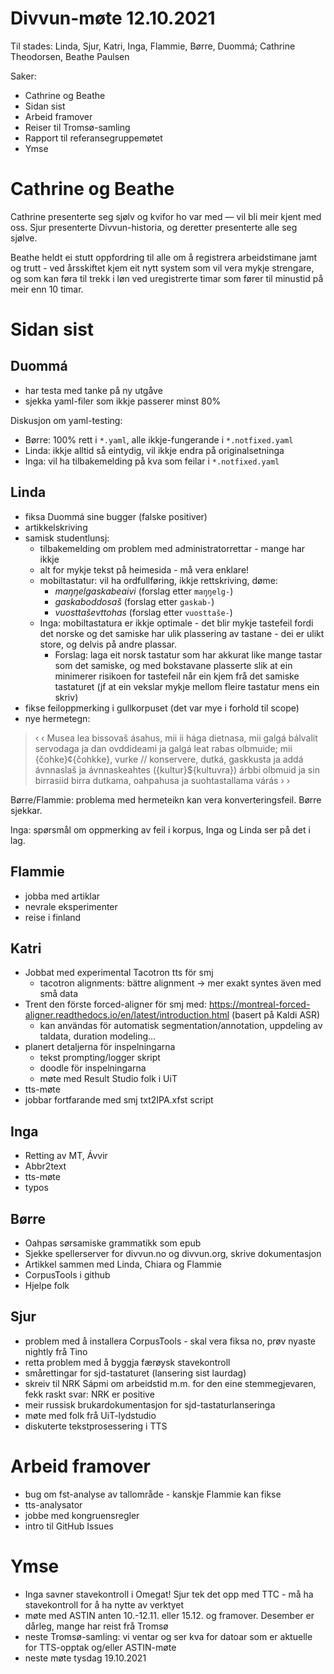 # Divvun-møte 12.10.2021

Til stades: Linda, Sjur, Katri, Inga, Flammie, Børre, Duommá; Cathrine Theodorsen, Beathe Paulsen

Saker:
* Cathrine og Beathe
* Sidan sist
* Arbeid framover
* Reiser til Tromsø-samling
* Rapport til referansegruppemøtet
* Ymse

# Cathrine og Beathe

Cathrine presenterte seg sjølv og kvifor ho var med — vil bli meir kjent med oss. Sjur presenterte Divvun-historia, og deretter presenterte alle seg sjølve.

Beathe heldt ei stutt oppfordring til alle om å registrera arbeidstimane jamt og trutt - ved årsskiftet kjem eit nytt system som vil vera mykje strengare, og som kan føra til trekk i løn ved uregistrerte timar som fører til minustid på meir enn 10 timar.

# Sidan sist

## Duommá
* har testa med tanke på ny utgåve
* sjekka yaml-filer som ikkje passerer minst 80%

Diskusjon om yaml-testing:
- Børre: 100% rett i `*.yaml`, alle ikkje-fungerande i `*.notfixed.yaml`
- Linda: ikkje alltid så eintydig, vil ikkje endra på originalsetninga
- Inga: vil ha tilbakemelding på kva som feilar i `*.notfixed.yaml`

## Linda
* fiksa Duommá sine bugger (falske positiver)
* artikkelskriving
* samisk studentlunsj:
    - tilbakemelding om problem med administratorrettar - mange har ikkje
    - alt for mykje tekst på heimesida - må vera enklare!
    - mobiltastatur: vil ha ordfullføring, ikkje rettskriving, døme:
        - *maŋŋelgaskabeaivi* (forslag etter `maŋŋelg-`)
        - *gaskaboddosaš* (forslag etter `gaskab-`)
        - *vuosttaševttohas* (forslag etter `vuosttaše-`)
    - Inga: mobiltastatura er ikkje optimale - det blir mykje tastefeil fordi det norske og det samiske har ulik plassering av tastane - dei er ulikt store, og delvis på andre plassar.
        - Forslag: laga eit norsk tastatur som har akkurat like mange tastar som det samiske, og med bokstavane plasserte slik at ein minimerer risikoen for tastefeil når ein kjem frå det samiske tastaturet (jf at ein vekslar mykje mellom fleire tastatur mens ein skriv)
* fikse feiloppmerking i gullkorpuset (det var mye i forhold til scope)
* nye hermetegn:

> ‹ ‹ Musea lea bissovaš ásahus, mii ii hága dietnasa, mii galgá bálvalit servodaga ja dan ovddideami ja galgá leat rabas olbmuide; mii {čohke}¢{čohkke}, vurke // konservere, dutká, gaskkusta ja addá ávnnaslaš ja ávnnaskeahtes ({kultur}${kultuvra}) árbbi olbmuid ja sin birrasiid birra dutkama, oahpahusa ja suohtastallama várás › ›

Børre/Flammie: problema med hermeteikn kan vera konverteringsfeil. Børre sjekkar.

Inga: spørsmål om oppmerking av feil i korpus, Inga og Linda ser på det i lag.

## Flammie
* jobba med artiklar
* nevrale eksperimenter
* reise i finland

## Katri
* Jobbat med experimental Tacotron tts för smj
    * tacotron alignments: bättre alignment -> mer exakt syntes även med små data
* Trent den förste forced-aligner för smj med: <https://montreal-forced-aligner.readthedocs.io/en/latest/introduction.html> (basert på Kaldi ASR)
    * kan användas för automatisk segmentation/annotation, uppdeling av taldata, duration modeling...
* planert detaljerna för inspelningarna
    * tekst prompting/logger skript
    * doodle för inspelningarna
    * møte med Result Studio folk i UiT
* tts-møte
* jobbar fortfarande med smj txt2IPA.xfst script

## Inga
* Retting av MT, Ávvir
* Abbr2text
* tts-møte
* typos

## Børre
* Oahpas sørsamiske grammatikk som epub
* Sjekke spellerserver for divvun.no og divvun.org, skrive dokumentasjon
* Artikkel sammen med Linda, Chiara og Flammie
* CorpusTools i github
* Hjelpe folk

## Sjur
- problem med å installera CorpusTools - skal vera fiksa no, prøv nyaste nightly frå Tino
- retta problem med å byggja færøysk stavekontroll
- smårettingar for sjd-tastaturet (lansering sist laurdag)
- skreiv til NRK Sápmi om arbeidstid m.m. for den eine stemmegjevaren, fekk raskt svar: NRK er positive
- meir russisk brukardokumentasjon for sjd-tastaturlanseringa
- møte med folk frå UiT-lydstudio
- diskuterte tekstprosessering i TTS

# Arbeid framover
* bug om fst-analyse av tallområde - kanskje Flammie kan fikse
* tts-analysator
* jobbe med kongruensregler
* intro til GitHub Issues

# Ymse
* Inga savner stavekontroll i Omegat! Sjur tek det opp med TTC - må ha stavekontroll for å ha nytte av verktyet
* møte med ASTIN anten 10.-12.11. eller 15.12. og framover. Desember er dårleg, mange har reist frå Tromsø
* neste Tromsø-samling: vi ventar og ser kva for datoar som er aktuelle for TTS-opptak og/eller ASTIN-møte
* neste møte tysdag 19.10.2021



